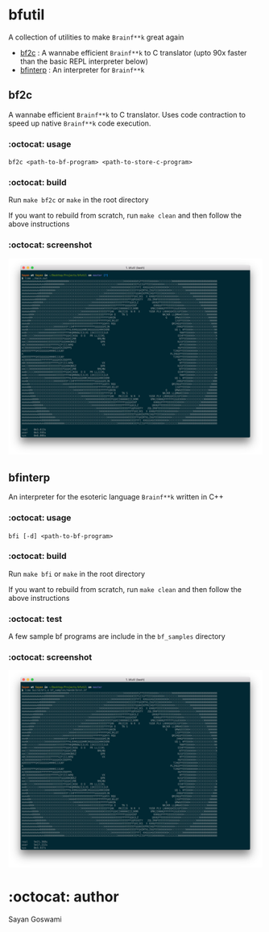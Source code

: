 # bfutil
A collection of utilities to make `Brainf**k` great again

- [bf2c](#bf2c) : A wannabe efficient `Brainf**k` to C translator (upto 90x faster than the basic REPL interpreter below)
- [bfinterp](#bfinterp) : An interpreter for `Brainf**k`


## bf2c
A wannabe efficient `Brainf**k` to C translator. Uses code contraction to speed up native `Brainf**k` code execution.

### :octocat: usage

`bf2c <path-to-bf-program> <path-to-store-c-program>`

### :octocat: build

Run `make bf2c` or `make` in the root directory

If you want to rebuild from scratch, run `make clean` and then follow the above instructions

### :octocat: screenshot
![Mandelbrot Fractal run as C code](assets/translator.png)



## bfinterp
An interpreter for the esoteric language `Brainf**k` written in C++

### :octocat: usage

`bfi [-d] <path-to-bf-program>`

### :octocat: build

Run `make bfi` or `make` in the root directory

If you want to rebuild from scratch, run `make clean` and then follow the above instructions

### :octocat: test

A few sample bf programs are include in the `bf_samples` directory

### :octocat: screenshot
![Mandelbrot Fractal run as BF](assets/interpreter.png)

# :octocat: author
Sayan Goswami